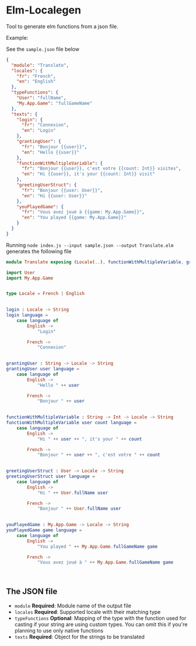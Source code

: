 # Elm-Localegen

Tool to generate elm functions from a json file.

Example:

See the `sample.json` file below

```json
{
  "module": "Translate",
  "locales": {
    "fr": "French",
    "en": "English"
  },
  "typeFunctions": {
    "User": "fullName",
    "My.App.Game": "fullGameName"
  },
  "texts": {
    "login": {
      "fr": "Connexion",
      "en": "Login"
    },
    "grantingUser": {
      "fr": "Bonjour {{user}}",
      "en": "Hello {{user}}"
    },
    "functionWithMultipleVariable": {
      "fr": "Bonjour {{user}}, c'est votre {{count: Int}} visites",
      "en": "Hi {{user}}, it's your {{count: Int}} visit"
    },
    "greetingUserStruct": {
      "fr": "Bonjour {{user: User}}",
      "en": "Hi {{user: User}}"
    },
    "youPlayedGame": {
      "fr": "Vous avez joué à {{game: My.App.Game}}",
      "en": "You played {{game: My.App.Game}}"
    }
  }
}
```

Running `node index.js --input sample.json --output Translate.elm` generates the following file

```elm
module Translate exposing (Locale(..), functionWithMultipleVariable, grantingUser, greetingUserStruct, login, youPlayedGame)

import User
import My.App.Game


type Locale = French | English
  

login : Locale -> String
login language =
    case language of
        English ->
            "Login"

        French ->
            "Connexion"
  

grantingUser : String -> Locale -> String
grantingUser user language =
    case language of
        English ->
            "Hello " ++ user

        French ->
            "Bonjour " ++ user
  

functionWithMultipleVariable : String -> Int -> Locale -> String
functionWithMultipleVariable user count language =
    case language of
        English ->
            "Hi " ++ user ++ ", it's your " ++ count

        French ->
            "Bonjour " ++ user ++ ", c'est votre " ++ count
  

greetingUserStruct : User -> Locale -> String
greetingUserStruct user language =
    case language of
        English ->
            "Hi " ++ User.fullName user

        French ->
            "Bonjour " ++ User.fullName user
  

youPlayedGame : My.App.Game -> Locale -> String
youPlayedGame game language =
    case language of
        English ->
            "You played " ++ My.App.Game.fullGameName game

        French ->
            "Vous avez joué à " ++ My.App.Game.fullGameName game
  
  
```

## The JSON file

- `module` **Required**: Module name of the output file
- `locales` **Required**: Supported locale with their matching type
- `typeFunctions` **Optional**: Mapping of the type with the function used for casting if your string are using custom types. You can omit this if you're planning to use only native functions
- `texts` **Required**: Object for the strings to be translated
